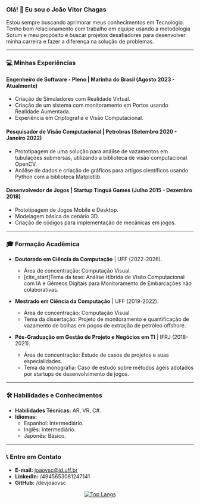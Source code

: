 ### Olá! 👋 Eu sou o João Vitor Chagas

Estou sempre buscando aprimorar meus conhecimentos em Tecnologia. Tenho bom relacionamento com trabalho em equipe usando a metodologia Scrum e meu propósito é buscar projetos desafiadores para desenvolver minha carreira e fazer a diferença na solução de problemas.

---

### 💻 Minhas Experiências

#### Engenheiro de Software - Pleno | Marinha do Brasil (Agosto 2023 - Atualmente) 
* Criação de Simuladores com Realidade Virtual.
* Criação de um sistema com monitoramento em Portos usando Realidade Aumentada.
* Experiência em Criptografia e Visão Computacional.

#### Pesquisador de Visão Computacional | Petrobras (Setembro 2020 - Janeiro 2022)
* Prototipagem de uma solução para análise de vazamentos em tubulações submersas, utilizando a biblioteca de visão computacional OpenCV.
* Análise de dados e criação de gráficos para artigos científicos usando Python com a biblioteca Matplotlib.

#### Desenvolvedor de Jogos | Startup Tinguá Games (Julho 2015 - Dezembro 2018)
* Prototipagem de Jogos Mobile e Desktop.
* Modelagem básica de cenário 3D.
* Criação de códigos para implementação de mecânicas em jogos.


---

### 🎓 Formação Acadêmica

* **Doutorado em Ciência da Computação** | UFF (2022-2026).
    * Área de concentração: Computação Visual.
    * [cite_start]Tema da tese: Análise Híbrida de Visão Computacional com IA e Gêmeos Digitais para Monitoramento de Embarcações não colaborativas.

* **Mestrado em Ciência da Computação** | UFF (2019-2022).
    * Área de concentração: Computação Visual.
    * Tema da dissertação: Projeto de monitoramento e quantificação de vazamento de bolhas em poços de extração de petróleo offshore.

* **Pós-Graduação em Gestão de Projeto e Negócios em TI** | IFRJ (2018-2021).
    * Área de concentração: Estudo de casos de projetos e suas especialidades.
    * Tema da monografia: Caso de estudo sobre métodos ágeis adotados por startups de desenvolvimento de jogos.

---

### 🛠️ Habilidades e Conhecimentos

* **Habilidades Técnicas:** AR, VR, C#.
* **Idiomas:**
    * Espanhol: Intermediário.
    * Inglês: Intermediário.
    * Japonês: Básico.

---

### 📞 Entre em Contato

* **E-mail:** joaovsc@id.uff.br 
* **LinkedIn:** /4945653081247141 
* **GitHub:** /devjoaovsc 

<div align="center">

  [![Top Langs](https://github-readme-stats.vercel.app/api/top-langs/?username=joaovitorsc&layout=compact&theme=dark)](https://github.com/anuraghazra/github-readme-stats)

</div>
